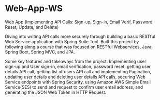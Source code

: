 # Web-App-WS
Web App (Implementing API Calls: Sign-up, Sign-in, Email Verif, Password Reset, Update, and Delete)

Diving into writing API calls more securely through building a basic RESTful Web Service application with Spring Suite Tool. Built this project by following along a course that was focused on RESTful Webservices, Java, Spring Boot, Spring MVC, and JPA. 

Some key features and takeaways from the project: Implementing user sign-up and User sign-in, email verification, password reset, getting user details API call, getting list of users API call and implementing Pagination, updating user details and deleting user details API calls, securing Web Service endpoints with Spring Security, using Amazon AWS Simple Email Service(SES) to send and request to confirm user email address, and generating the JSON Web Token in HTTP Request.
